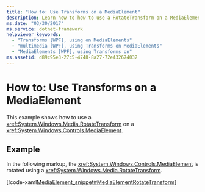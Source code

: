 ```yaml
---
title: "How to: Use Transforms on a MediaElement"
description: Learn how to how to use a RotateTransform on a MediaElement.
ms.date: "03/30/2017"
ms.service: dotnet-framework
helpviewer_keywords: 
  - "Transforms [WPF], using on MediaElements"
  - "multimedia [WPF], using Transforms on MediaElements"
  - "MediaElements [WPF], using Transforms on"
ms.assetid: d89c95e3-27c5-4748-8a27-72e432674032
---
```

# How to: Use Transforms on a MediaElement

This example shows how to use a <xref:System.Windows.Media.RotateTransform> on a <xref:System.Windows.Controls.MediaElement>.  
  
## Example  

In the following markup, the <xref:System.Windows.Controls.MediaElement> is rotated using a <xref:System.Windows.Media.RotateTransform>.  
  
[!code-xaml[MediaElement_snippet#MediaElementRotateTransform](~/samples/snippets/csharp/VS_Snippets_Wpf/MediaElement_snippet/CSharp/TransformExample.xaml#mediaelementrotatetransform)]
